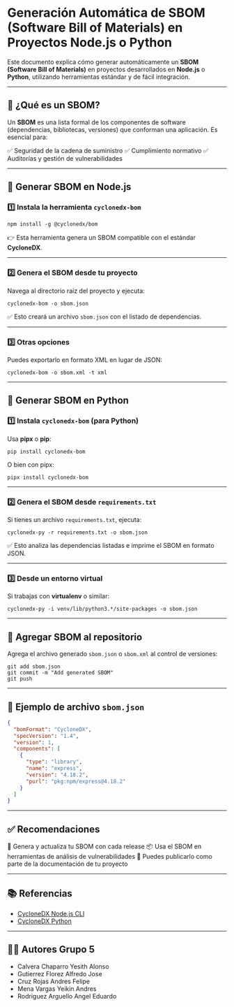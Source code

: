 # Generación Automática de SBOM (Software Bill of Materials) en Proyectos Node.js o Python

Este documento explica cómo generar automáticamente un **SBOM (Software Bill of Materials)** en proyectos desarrollados en **Node.js** o **Python**, utilizando herramientas estándar y de fácil integración.

---

## 📌 ¿Qué es un SBOM?

Un **SBOM** es una lista formal de los componentes de software (dependencias, bibliotecas, versiones) que conforman una aplicación. Es esencial para:

✅ Seguridad de la cadena de suministro
✅ Cumplimiento normativo
✅ Auditorías y gestión de vulnerabilidades

---

## 🚀 Generar SBOM en **Node.js**

### 1️⃣ Instala la herramienta `cyclonedx-bom`

```
npm install -g @cyclonedx/bom
```

👉 Esta herramienta genera un SBOM compatible con el estándar **CycloneDX**.

---

### 2️⃣ Genera el SBOM desde tu proyecto

Navega al directorio raíz del proyecto y ejecuta:

```
cyclonedx-bom -o sbom.json
```

✅ Esto creará un archivo `sbom.json` con el listado de dependencias.

---

### 3️⃣ Otras opciones

Puedes exportarlo en formato XML en lugar de JSON:

```
cyclonedx-bom -o sbom.xml -t xml
```

---

## 🐍 Generar SBOM en **Python**

### 1️⃣ Instala `cyclonedx-bom` (para Python)

Usa **pipx** o **pip**:

```
pip install cyclonedx-bom
```

O bien con pipx:

```
pipx install cyclonedx-bom
```

---

### 2️⃣ Genera el SBOM desde `requirements.txt`

Si tienes un archivo `requirements.txt`, ejecuta:

```
cyclonedx-py -r requirements.txt -o sbom.json
```

✅ Esto analiza las dependencias listadas e imprime el SBOM en formato JSON.

---

### 3️⃣ Desde un entorno virtual

Si trabajas con **virtualenv** o similar:

```
cyclonedx-py -i venv/lib/python3.*/site-packages -o sbom.json
```

---

## 📝 Agregar SBOM al repositorio

Agrega el archivo generado `sbom.json` o `sbom.xml` al control de versiones:

```
git add sbom.json
git commit -m "Add generated SBOM"
git push
```

---

## 📄 Ejemplo de archivo `sbom.json`

```json
{
  "bomFormat": "CycloneDX",
  "specVersion": "1.4",
  "version": 1,
  "components": [
    {
      "type": "library",
      "name": "express",
      "version": "4.18.2",
      "purl": "pkg:npm/express@4.18.2"
    }
  ]
}
```

---

## ✅ Recomendaciones

🔐 Genera y actualiza tu SBOM con cada release
📦 Usa el SBOM en herramientas de análisis de vulnerabilidades
📝 Puedes publicarlo como parte de la documentación de tu proyecto

---

## 📚 Referencias

* [CycloneDX Node.js CLI](https://github.com/CycloneDX/cyclonedx-node-module)
* [CycloneDX Python](https://github.com/CycloneDX/cyclonedx-python)

---


## 🧑‍🎓 Autores Grupo 5

- Calvera Chaparro Yesith Alonso
- Gutierrez Florez Alfredo Jose
- Cruz Rojas Andres Felipe
- Mena Vargas Yeikin Andres
- Rodriguez Arguello Angel Eduardo
